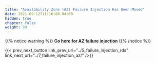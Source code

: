 ```yaml
---
title: "Availability Zone (AZ) Failure Injection Has Been Moved"
date: 2021-09-12711:16:08-04:00
hidden: true
chapter: false
weight: 99
---
```


{{% notice warning %}}
**[Go here for AZ failure injection](../7_failure_injection_az)**
{{% /notice %}}

{{< prev_next_button link_prev_url="../5_failure_injection_rds" link_next_url="../7_failure_injection_az/" />}}
